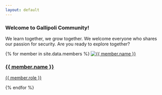 ```yaml
---
layout: default
---
```


### **Welcome to Gallipoli Community!**   
            
We learn together, we grow together. We welcome everyone who shares our passion for security. Are you ready to explore together?

<div class="members-section">
    {% for member in site.data.members %}
    <a href="{{ member.link }}" class="member-card" target="_blank">
        <img src="{{ member.avatar }}" alt="{{ member.name }}" />
        <h3>{{ member.name }}</h3>
        <p>{{ member.role }}</p>
    </a>
    {% endfor %}
</div>
